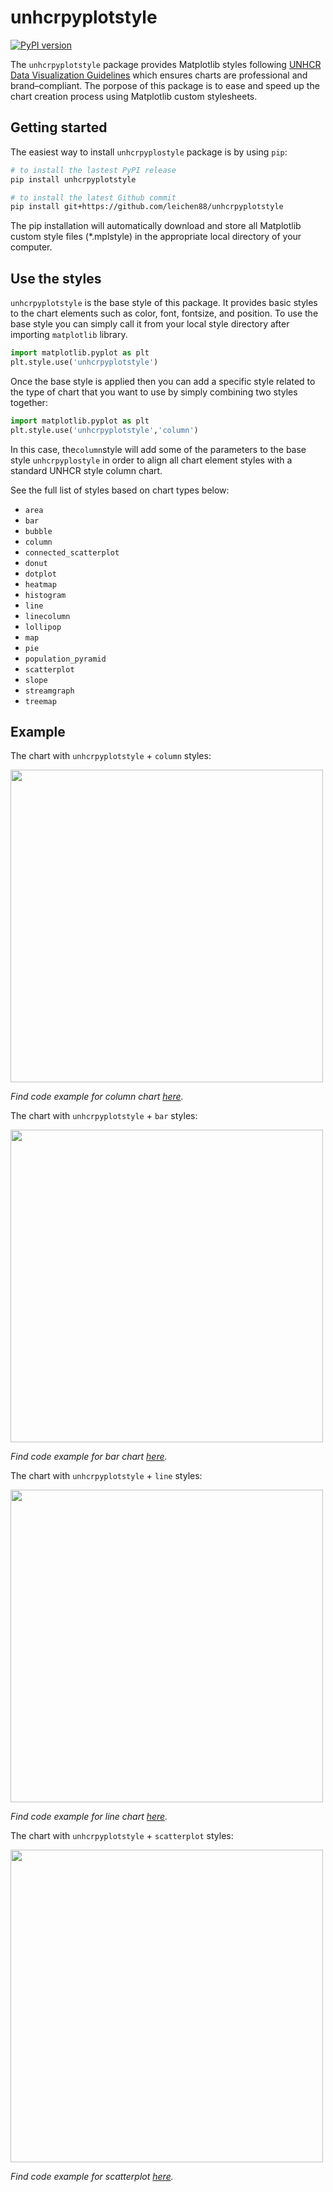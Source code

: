 # unhcrpyplotstyle

[![PyPI version](https://badge.fury.io/py/unhcrpyplotstyle.svg)](https://badge.fury.io/py/unhcrpyplotstyle)

The `unhcrpyplotstyle` package provides Matplotlib styles following [UNHCR Data Visualization Guidelines](https://www.unhcr.org/brand/wp-content/uploads/sites/89/2021/11/UNHCR_Data_Visualization_Guidelines.pdf) which ensures charts are professional and brand–compliant. The porpose of this package is to ease and speed up the chart creation process using Matplotlib custom stylesheets. 

## Getting started
The easiest way to install `unhcrpyplostyle` package is by using `pip`:

```bash
# to install the lastest PyPI release
pip install unhcrpyplotstyle

# to install the latest Github commit
pip install git+https://github.com/leichen88/unhcrpyplotstyle
```

The pip installation will automatically download and store all Matplotlib custom style files (*.mplstyle) in the appropriate local directory of your computer.

## Use the styles
`unhcrpyplotstyle` is the base style of this package. It provides basic styles to the chart elements such as color, font, fontsize, and position. To use the base style you can simply call it from your local style directory after importing `matplotlib` library.

```python
import matplotlib.pyplot as plt
plt.style.use('unhcrpyplotstyle')
```

Once the base style is applied then you can add a specific style related to the type of chart that you want to use by simply combining two styles together:

```python
import matplotlib.pyplot as plt
plt.style.use('unhcrpyplotstyle','column')
```

In this case, the`column`style will add some of the parameters to the base style `unhcrpyplostyle` in order to align all chart element styles with a standard UNHCR style column chart.

See the full list of styles based on chart types below:
- `area`
- `bar`
- `bubble`
- `column`
- `connected_scatterplot`
- `donut`
- `dotplot`
- `heatmap`
- `histogram`
- `line`
- `linecolumn`
- `lollipop`
- `map`
- `pie`
- `population_pyramid`
- `scatterplot`
- `slope`
- `streamgraph`
- `treemap`

## Example
The chart with `unhcrpyplotstyle` + `column` styles:

<img src="https://raw.githubusercontent.com/leichen88/unhcrpyplotstyle/main/example/python_column_chart-1.svg" width="500">

_Find code example for column chart [here](https://dataviz.unhcr.org/tools/python/python_column_chart.html)._


The chart with `unhcrpyplotstyle` + `bar` styles:

<img src="https://raw.githubusercontent.com/leichen88/unhcrpyplotstyle/main/example/python_bar_chart-1.svg" width="500">

_Find code example for bar chart [here](https://dataviz.unhcr.org/tools/python/python_bar_chart.html)._


The chart with `unhcrpyplotstyle` + `line` styles:

<img src="https://raw.githubusercontent.com/leichen88/unhcrpyplotstyle/main/example/python_line_chart-1.svg" width="500">

_Find code example for line chart [here](https://dataviz.unhcr.org/tools/python/python_line_chart.html)._


The chart with `unhcrpyplotstyle` + `scatterplot` styles:

<img src="https://raw.githubusercontent.com/leichen88/unhcrpyplotstyle/main/example/python_scatterplot-1.svg" width="500">

_Find code example for scatterplot [here](https://dataviz.unhcr.org/tools/python/python_scatterplot.html)._

